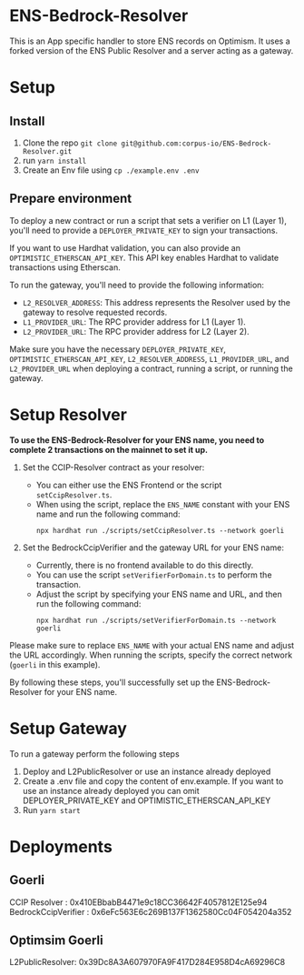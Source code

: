 # ENS-Bedrock-Resolver

This is an App specific handler to store ENS records on Optimism. It uses a forked version of the ENS Public Resolver and a server acting as a gateway.

# Setup

## Install

1. Clone the repo `git clone git@github.com:corpus-io/ENS-Bedrock-Resolver.git`
2. run `yarn install`
3. Create an Env file using `cp ./example.env .env`

## Prepare environment

To deploy a new contract or run a script that sets a verifier on L1 (Layer 1), you'll need to provide a `DEPLOYER_PRIVATE_KEY` to sign your transactions.

If you want to use Hardhat validation, you can also provide an `OPTIMISTIC_ETHERSCAN_API_KEY`. This API key enables Hardhat to validate transactions using Etherscan.

To run the gateway, you'll need to provide the following information:
- `L2_RESOLVER_ADDRESS`: This address represents the Resolver used by the gateway to resolve requested records.
- `L1_PROVIDER_URL`: The RPC provider address for L1 (Layer 1).
- `L2_PROVIDER_URL`: The RPC provider address for L2 (Layer 2).

Make sure you have the necessary `DEPLOYER_PRIVATE_KEY`, `OPTIMISTIC_ETHERSCAN_API_KEY`, `L2_RESOLVER_ADDRESS`, `L1_PROVIDER_URL`, and `L2_PROVIDER_URL` when deploying a contract, running a script, or running the gateway.


# Setup Resolver
**To use the ENS-Bedrock-Resolver for your ENS name, you need to complete 2 transactions on the mainnet to set it up.**

1. Set the CCIP-Resolver contract as your resolver:
   - You can either use the ENS Frontend or the script `setCcipResolver.ts`.
   - When using the script, replace the `ENS_NAME` constant with your ENS name and run the following command:
     ```
     npx hardhat run ./scripts/setCcipResolver.ts --network goerli
     ```

2. Set the BedrockCcipVerifier and the gateway URL for your ENS name:
   - Currently, there is no frontend available to do this directly.
   - You can use the script `setVerifierForDomain.ts` to perform the transaction.
   - Adjust the script by specifying your ENS name and URL, and then run the following command:
     ```
     npx hardhat run ./scripts/setVerifierForDomain.ts --network goerli
     ```

Please make sure to replace `ENS_NAME` with your actual ENS name and adjust the URL accordingly. When running the scripts, specify the correct network (`goerli` in this example).

By following these steps, you'll successfully set up the ENS-Bedrock-Resolver for your ENS name.



# Setup Gateway

To run a gateway perform the following steps

1. Deploy and L2PublicResolver or use an instance already deployed
2. Create a .env file and copy the content of env.example. If you want to use an instance already deployed you can omit DEPLOYER_PRIVATE_KEY and OPTIMISTIC_ETHERSCAN_API_KEY
3. Run `yarn start`

# Deployments

## Goerli

CCIP Resolver : 0x410EBbabB4471e9c18CC36642F4057812E125e94
BedrockCcipVerifier : 0x6eFc563E6c269B137F1362580Cc04F054204a352
## Optimsim Goerli

L2PublicResolver: 0x39Dc8A3A607970FA9F417D284E958D4cA69296C8
